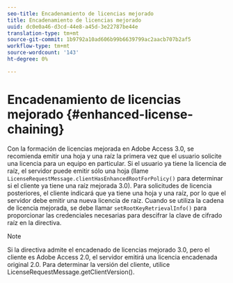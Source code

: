 ```yaml
---
seo-title: Encadenamiento de licencias mejorado
title: Encadenamiento de licencias mejorado
uuid: dc0e0a46-d3cd-44e8-a45d-3e22787be44e
translation-type: tm+mt
source-git-commit: 1b9792a10ad606b99b6639799ac2aacb707b2af5
workflow-type: tm+mt
source-wordcount: '143'
ht-degree: 0%

---
```



# Encadenamiento de licencias mejorado {#enhanced-license-chaining}

Con la formación de licencias mejorada en Adobe Access 3.0, se recomienda emitir una hoja y una raíz la primera vez que el usuario solicite una licencia para un equipo en particular. Si el usuario ya tiene la licencia de raíz, el servidor puede emitir sólo una hoja (llame `LicenseRequestMessage.clientHasEnhancedRootForPolicy()` para determinar si el cliente ya tiene una raíz mejorada 3.0). Para solicitudes de licencia posteriores, el cliente indicará que ya tiene una hoja y una raíz, por lo que el servidor debe emitir una nueva licencia de raíz. Cuando se utiliza la cadena de licencia mejorada, se debe llamar `setRootKeyRetrievalInfo()` para proporcionar las credenciales necesarias para descifrar la clave de cifrado raíz en la directiva.

>[!NOTE]
>
>Si la directiva admite el encadenado de licencias mejorado 3.0, pero el cliente es Adobe Access 2.0, el servidor emitirá una licencia encadenada original 2.0. Para determinar la versión del cliente, utilice LicenseRequestMessage.getClientVersion().

